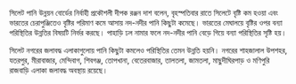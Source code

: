 সিলেট পানি উন্নয়ন বোর্ডের নির্বাহী প্রকৌশলী দীপক রঞ্জন দাশ বলেন, বৃহস্পতিবার রাতে সিলেটে বৃষ্টি কম হওয়া এবং ভারতের চেরাপুঞ্জিতেও বৃষ্টির পরিমাণ কমে আসায় নদ-নদীর পানি কিছুটা কমেছে। ভারতের মেঘালয়ে বৃষ্টির ওপর বন্যা পরিস্থিতির উন্নতির বিষয়টি নির্ভর করছে। পাহাড়ি ঢল নামার ফলে নদ-নদীর পানি বেড়ে গিয়ে বন্যা পরিস্থিতির সৃষ্টি হয়।

সিলেট নগরের জলাবদ্ধ এলাকাগুলোয় পানি কিছুটা কমলেও পরিস্থিতির তেমন উন্নতি হয়নি। নগরের শাহজালাল উপশহর, যতরপুর, মীরাবাজার, মেন্দিবাগ, শিবগঞ্জ, তোপখানা, বেতেরবাজার, তালতলা, জামতলা, মাছুদীঘিরপাড় ও মণিপুরি রাজবাড়ি এলাকা জলাবদ্ধ অবস্থায় রয়েছে।
